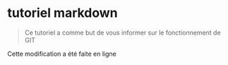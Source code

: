 # tutoriel markdown

> Ce tutoriel a comme but de vous informer sur le fonctionnement de GIT

Cette modification a été faite en ligne
